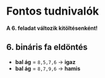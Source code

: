 # Fontos tudnivalók

**A 6. feladat változik kitöltésenként!**

## 6. bináris fa eldöntés
- **bal ág** = `8,5,7,6` → **igaz**  
- **bal ág** = `8,7,9,6` → **hamis**  
